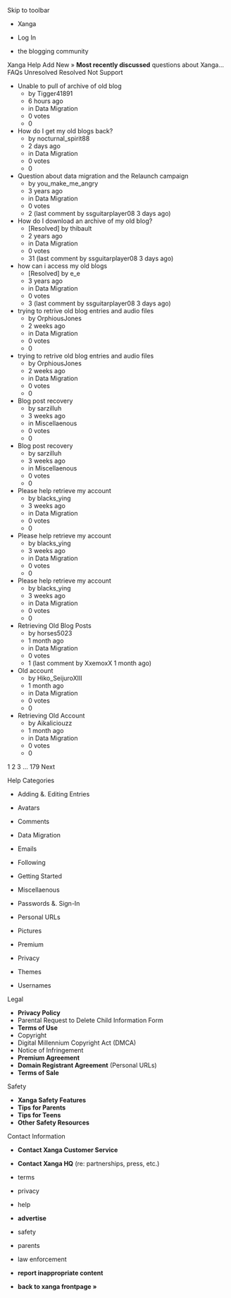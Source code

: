Skip to toolbar

*   Xanga

*   Log In

*   the blogging community

Xanga Help Add New » **Most recently discussed** questions about Xanga… FAQs Unresolved Resolved Not Support

*   Unable to pull of archive of old blog
    *   by Tigger41891
    *   6 hours ago
    *   in Data Migration
    *   0 votes
    *   0
*   How do I get my old blogs back?
    *   by nocturnal\_spirit88
    *   2 days ago
    *   in Data Migration
    *   0 votes
    *   0
*   Question about data migration and the Relaunch campaign
    *   by you\_make\_me\_angry
    *   3 years ago
    *   in Data Migration
    *   0 votes
    *   2 (last comment by ssguitarplayer08 3 days ago)
*   How do I download an archive of my old blog?
    *   \[Resolved\] by thibault
    *   2 years ago
    *   in Data Migration
    *   0 votes
    *   31 (last comment by ssguitarplayer08 3 days ago)
*   how can i access my old blogs
    *   \[Resolved\] by e\_e
    *   3 years ago
    *   in Data Migration
    *   0 votes
    *   3 (last comment by ssguitarplayer08 3 days ago)
*   trying to retrive old blog entries and audio files
    *   by OrphiousJones
    *   2 weeks ago
    *   in Data Migration
    *   0 votes
    *   0
*   trying to retrive old blog entries and audio files
    *   by OrphiousJones
    *   2 weeks ago
    *   in Data Migration
    *   0 votes
    *   0
*   Blog post recovery
    *   by sarzilluh
    *   3 weeks ago
    *   in Miscellaenous
    *   0 votes
    *   0
*   Blog post recovery
    *   by sarzilluh
    *   3 weeks ago
    *   in Miscellaenous
    *   0 votes
    *   0
*   Please help retrieve my account
    *   by blacks\_ying
    *   3 weeks ago
    *   in Data Migration
    *   0 votes
    *   0
*   Please help retrieve my account
    *   by blacks\_ying
    *   3 weeks ago
    *   in Data Migration
    *   0 votes
    *   0
*   Please help retrieve my account
    *   by blacks\_ying
    *   3 weeks ago
    *   in Data Migration
    *   0 votes
    *   0
*   Retrieving Old Blog Posts
    *   by horses5023
    *   1 month ago
    *   in Data Migration
    *   0 votes
    *   1 (last comment by XxemoxX 1 month ago)
*   Old account
    *   by Hiko\_SeijuroXIII
    *   1 month ago
    *   in Data Migration
    *   0 votes
    *   0
*   Retrieving Old Account
    *   by Aikaliciouzz
    *   1 month ago
    *   in Data Migration
    *   0 votes
    *   0

1 2 3 ... 179 Next

Help Categories

*   Adding &. Editing Entries
*   Avatars
*   Comments
*   Data Migration
*   Emails
*   Following
*   Getting Started
*   Miscellaenous

*   Passwords &. Sign-In
*   Personal URLs
*   Pictures
*   Premium
*   Privacy
*   Themes
*   Usernames

Legal

*   **Privacy Policy**
*   Parental Request to Delete Child Information Form
*   **Terms of Use**
*   Copyright
*   Digital Millennium Copyright Act (DMCA)
*   Notice of Infringement
*   **Premium Agreement**
*   **Domain Registrant Agreement** (Personal URLs)
*   **Terms of Sale**

Safety

*   **Xanga Safety Features**
*   **Tips for Parents**
*   **Tips for Teens**
*   **Other Safety Resources**

Contact Information

*   **Contact Xanga Customer Service**
*   **Contact Xanga HQ** (re: partnerships, press, etc.)

*   terms
*   privacy
*   help
*   **advertise**

*   safety
*   parents
*   law enforcement
*   **report inappropriate content**

*   **back to xanga frontpage »**